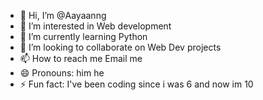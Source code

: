 - 👋 Hi, I’m @Aayaanng
- 👀 I’m interested in Web development
- 🌱 I’m currently learning Python
- 💞️ I’m looking to collaborate on Web Dev projects
- 📫 How to reach me Email me
- 😄 Pronouns: him he
- ⚡ Fun fact: I've been coding since i was 6 and now im 10

<!---
Aayaanng/Aayaanng is a ✨ special ✨ repository because its `README.md` (this file) appears on your GitHub profile.
You can click the Preview link to take a look at your changes.
--->
